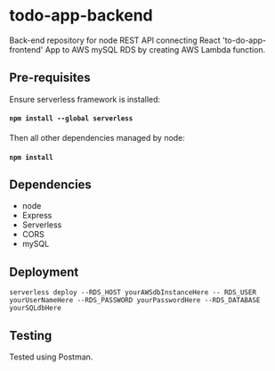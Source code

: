 
# todo-app-backend

Back-end repository for node REST API connecting React 'to-do-app-frontend' App to AWS mySQL RDS by creating AWS Lambda function.

## Pre-requisites 

Ensure serverless framework is installed: 

#### `npm install --global serverless`

Then all other dependencies managed by node:

#### `npm install`

## Dependencies

- node 
- Express
- Serverless
- CORS
- mySQL

## Deployment

`serverless deploy --RDS_HOST yourAWSdbInstanceHere -- RDS_USER yourUserNameHere --RDS_PASSWORD yourPasswordHere --RDS_DATABASE yourSQLdbHere`

## Testing 

Tested using Postman.
